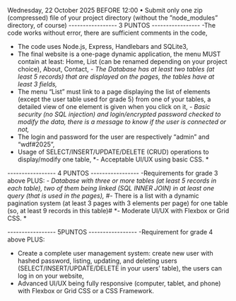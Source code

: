 Wednesday, 22 October 2025 BEFORE 12:00
• Submit only one zip (compressed) file of your project
directory (without the ”node_modules” directory, of
course)
----------------- 3 PUNTOS -----------------
-The code works without error, there are sufficient comments in the code,
- The code uses Node.js, Express, Handlebars and SQLite3,
- The final website is a one-page dynamic application, the menu MUST
contain at least: Home, List (can be renamed depending on your project
choice), About, Contact,
*- The Database has at least two tables (at least 5 records) that are
displayed on the pages, the tables have at least 3 fields,*
- The menu “List” must link to a page displaying the list of elements
(except the user table used for grade 5) from one of your tables, a
detailed view of one element is given when you click on it,
*- Basic security (no SQL injection) and login/encrypted password checked
to modify the data, there is a message to know if the user is connected or
not,*
- The login and password for the user are respectively “admin” and
“wdf#2025”,
- Usage of SELECT/INSERT/UPDATE/DELETE (CRUD) operations to
display/modify one table,
*- Acceptable UI/UX using basic CSS. *

----------------- 4 PUNTOS -----------------
-Requirements for grade 3 above PLUS:
*- Database with three or more tables (at least 5 records in each table), two
of them being linked (SQL INNER JOIN) in at least one query (that is used
in the pages),*
#- There is a list with a dynamic pagination system (at least 3 pages with 3
elements per page) for one table (so, at least 9 records in this table)#
*- Moderate UI/UX with Flexbox or Grid CSS. *

----------------- 5PUNTOS -----------------
-Requirement for grade 4 above PLUS:
- Create a complete user management system: create new user with
hashed password, listing, updating, and deleting users
(SELECT/INSERT/UPDATE/DELETE in your users' table), the users can log
in on your website,
- Advanced UI/UX being fully responsive (computer, tablet, and phone) with
Flexbox or Grid CSS or a CSS Framework.
